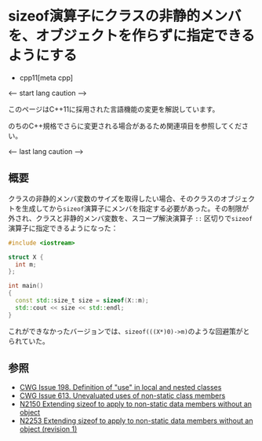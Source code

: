 # sizeof演算子にクラスの非静的メンバを、オブジェクトを作らずに指定できるようにする
* cpp11[meta cpp]

<-- start lang caution -->

このページはC++11に採用された言語機能の変更を解説しています。

のちのC++規格でさらに変更される場合があるため関連項目を参照してください。

<-- last lang caution -->

## 概要
クラスの非静的メンバ変数のサイズを取得したい場合、そのクラスのオブジェクトを生成してから`sizeof`演算子にメンバを指定する必要があった。その制限が外され、クラスと非静的メンバ変数を、スコープ解決演算子 `::` 区切りで`sizeof`演算子に指定できるようになった：

```cpp example
#include <iostream>

struct X {
  int m;
};

int main()
{
  const std::size_t size = sizeof(X::m);
  std::cout << size << std::endl;
}
```

これができなかったバージョンでは、`sizeof(((X*)0)->m)`のような回避策がとられていた。


## 参照
- [CWG Issue 198. Definition of "use" in local and nested classes](http://www.open-std.org/jtc1/sc22/wg21/docs/cwg_defects.html#198)
- [CWG Issue 613. Unevaluated uses of non-static class members](http://www.open-std.org/jtc1/sc22/wg21/docs/cwg_defects.html#613)
- [N2150 Extending sizeof to apply to non-static data members without an object](http://www.open-std.org/jtc1/sc22/wg21/docs/papers/2007/n2150.html)
- [N2253 Extending sizeof to apply to non-static data members without an object (revision 1)](http://www.open-std.org/jtc1/sc22/wg21/docs/papers/2007/n2253.html)
